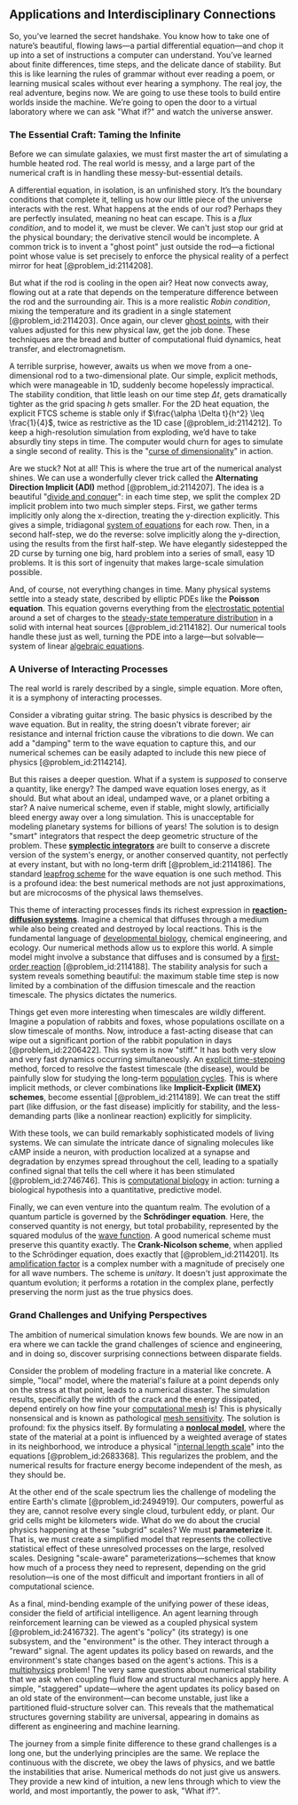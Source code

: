 ## Applications and Interdisciplinary Connections

So, you’ve learned the secret handshake. You know how to take one of nature’s beautiful, flowing laws—a partial differential equation—and chop it up into a set of instructions a computer can understand. You’ve learned about finite differences, time steps, and the delicate dance of stability. But this is like learning the rules of grammar without ever reading a poem, or learning musical scales without ever hearing a symphony. The real joy, the real adventure, begins now. We are going to use these tools to build entire worlds inside the machine. We’re going to open the door to a virtual laboratory where we can ask "What if?" and watch the universe answer.

### The Essential Craft: Taming the Infinite

Before we can simulate galaxies, we must first master the art of simulating a humble heated rod. The real world is messy, and a large part of the numerical craft is in handling these messy-but-essential details.

A differential equation, in isolation, is an unfinished story. It’s the boundary conditions that complete it, telling us how our little piece of the universe interacts with the rest. What happens at the ends of our rod? Perhaps they are perfectly insulated, meaning no heat can escape. This is a *flux condition*, and to model it, we must be clever. We can't just stop our grid at the physical boundary; the derivative stencil would be incomplete. A common trick is to invent a "ghost point" just outside the rod—a fictional point whose value is set precisely to enforce the physical reality of a perfect mirror for heat [@problem_id:2114208].

But what if the rod is cooling in the open air? Heat now convects away, flowing out at a rate that depends on the temperature difference between the rod and the surrounding air. This is a more realistic *Robin condition*, mixing the temperature and its gradient in a single statement [@problem_id:2114203]. Once again, our clever [ghost points](@article_id:177395), with their values adjusted for this new physical law, get the job done. These techniques are the bread and butter of computational fluid dynamics, heat transfer, and electromagnetism.

A terrible surprise, however, awaits us when we move from a one-dimensional rod to a two-dimensional plate. Our simple, explicit methods, which were manageable in 1D, suddenly become hopelessly impractical. The stability condition, that little leash on our time step $\Delta t$, gets dramatically tighter as the grid spacing $h$ gets smaller. For the 2D heat equation, the explicit FTCS scheme is stable only if $\frac{\alpha \Delta t}{h^2} \leq \frac{1}{4}$, twice as restrictive as the 1D case [@problem_id:2114212]. To keep a high-resolution simulation from exploding, we’d have to take absurdly tiny steps in time. The computer would churn for ages to simulate a single second of reality. This is the "[curse of dimensionality](@article_id:143426)" in action.

Are we stuck? Not at all! This is where the true art of the numerical analyst shines. We can use a wonderfully clever trick called the **Alternating Direction Implicit (ADI)** method [@problem_id:2114207]. The idea is a beautiful "[divide and conquer](@article_id:139060)": in each time step, we split the complex 2D implicit problem into two much simpler steps. First, we gather terms implicitly only along the x-direction, treating the y-direction explicitly. This gives a simple, tridiagonal [system of equations](@article_id:201334) for each row. Then, in a second half-step, we do the reverse: solve implicitly along the y-direction, using the results from the first half-step. We have elegantly sidestepped the 2D curse by turning one big, hard problem into a series of small, easy 1D problems. It is this sort of ingenuity that makes large-scale simulation possible.

And, of course, not everything changes in time. Many physical systems settle into a steady state, described by elliptic PDEs like the **Poisson equation**. This equation governs everything from the [electrostatic potential](@article_id:139819) around a set of charges to the [steady-state temperature distribution](@article_id:175772) in a solid with internal heat sources [@problem_id:2114182]. Our numerical tools handle these just as well, turning the PDE into a large—but solvable—system of linear [algebraic equations](@article_id:272171).

### A Universe of Interacting Processes

The real world is rarely described by a single, simple equation. More often, it is a symphony of interacting processes.

Consider a vibrating guitar string. The basic physics is described by the wave equation. But in reality, the string doesn't vibrate forever; air resistance and internal friction cause the vibrations to die down. We can add a "damping" term to the wave equation to capture this, and our numerical schemes can be easily adapted to include this new piece of physics [@problem_id:2114214].

But this raises a deeper question. What if a system is *supposed* to conserve a quantity, like energy? The damped wave equation loses energy, as it should. But what about an ideal, undamped wave, or a planet orbiting a star? A naive numerical scheme, even if stable, might slowly, artificially bleed energy away over a long simulation. This is unacceptable for modeling planetary systems for billions of years! The solution is to design "smart" integrators that respect the deep geometric structure of the problem. These **[symplectic integrators](@article_id:146059)** are built to conserve a discrete version of the system's energy, or another conserved quantity, not perfectly at every instant, but with no long-term drift [@problem_id:2114186]. The standard [leapfrog scheme](@article_id:162968) for the wave equation is one such method. This is a profound idea: the best numerical methods are not just approximations, but are microcosms of the physical laws themselves.

This theme of interacting processes finds its richest expression in **[reaction-diffusion systems](@article_id:136406)**. Imagine a chemical that diffuses through a medium while also being created and destroyed by local reactions. This is the fundamental language of [developmental biology](@article_id:141368), chemical engineering, and ecology. Our numerical methods allow us to explore this world. A simple model might involve a substance that diffuses and is consumed by a [first-order reaction](@article_id:136413) [@problem_id:2114188]. The stability analysis for such a system reveals something beautiful: the maximum stable time step is now limited by a combination of the diffusion timescale and the reaction timescale. The physics dictates the numerics.

Things get even more interesting when timescales are wildly different. Imagine a population of rabbits and foxes, whose populations oscillate on a slow timescale of months. Now, introduce a fast-acting disease that can wipe out a significant portion of the rabbit population in days [@problem_id:2206422]. This system is now "stiff." It has both very slow and very fast dynamics occurring simultaneously. An [explicit time-stepping](@article_id:167663) method, forced to resolve the fastest timescale (the disease), would be painfully slow for studying the long-term [population cycles](@article_id:197757). This is where implicit methods, or clever combinations like **Implicit-Explicit (IMEX) schemes**, become essential [@problem_id:2114189]. We can treat the stiff part (like diffusion, or the fast disease) implicitly for stability, and the less-demanding parts (like a nonlinear reaction) explicitly for simplicity.

With these tools, we can build remarkably sophisticated models of living systems. We can simulate the intricate dance of signaling molecules like cAMP inside a neuron, with production localized at a synapse and degradation by enzymes spread throughout the cell, leading to a spatially confined signal that tells the cell where it has been stimulated [@problem_id:2746746]. This is [computational biology](@article_id:146494) in action: turning a biological hypothesis into a quantitative, predictive model.

Finally, we can even venture into the quantum realm. The evolution of a quantum particle is governed by the **Schrödinger equation**. Here, the conserved quantity is not energy, but total probability, represented by the squared modulus of the [wave function](@article_id:147778). A good numerical scheme must preserve this quantity exactly. The **Crank-Nicolson scheme**, when applied to the Schrödinger equation, does exactly that [@problem_id:2114201]. Its [amplification factor](@article_id:143821) is a complex number with a magnitude of precisely one for all wave numbers. The scheme is *unitary*. It doesn't just approximate the quantum evolution; it performs a rotation in the complex plane, perfectly preserving the norm just as the true physics does.

### Grand Challenges and Unifying Perspectives

The ambition of numerical simulation knows few bounds. We are now in an era where we can tackle the grand challenges of science and engineering, and in doing so, discover surprising connections between disparate fields.

Consider the problem of modeling fracture in a material like concrete. A simple, "local" model, where the material's failure at a point depends only on the stress at that point, leads to a numerical disaster. The simulation results, specifically the width of the crack and the energy dissipated, depend entirely on how fine your [computational mesh](@article_id:168066) is! This is physically nonsensical and is known as pathological [mesh sensitivity](@article_id:177839). The solution is profound: fix the physics itself. By formulating a **[nonlocal model](@article_id:174929)**, where the state of the material at a point is influenced by a weighted average of states in its neighborhood, we introduce a physical "[internal length scale](@article_id:167855)" into the equations [@problem_id:2683368]. This regularizes the problem, and the numerical results for fracture energy become independent of the mesh, as they should be.

At the other end of the scale spectrum lies the challenge of modeling the entire Earth's climate [@problem_id:2494919]. Our computers, powerful as they are, cannot resolve every single cloud, turbulent eddy, or plant. Our grid cells might be kilometers wide. What do we do about the crucial physics happening at these "subgrid" scales? We must **parameterize** it. That is, we must create a simplified model that represents the collective statistical effect of these unresolved processes on the large, resolved scales. Designing "scale-aware" parameterizations—schemes that know how much of a process they need to represent, depending on the grid resolution—is one of the most difficult and important frontiers in all of computational science.

As a final, mind-bending example of the unifying power of these ideas, consider the field of artificial intelligence. An agent learning through reinforcement learning can be viewed as a coupled physical system [@problem_id:2416732]. The agent's "policy" (its strategy) is one subsystem, and the "environment" is the other. They interact through a "reward" signal. The agent updates its policy based on rewards, and the environment's state changes based on the agent's actions. This is a [multiphysics](@article_id:163984) problem! The very same questions about numerical stability that we ask when coupling fluid flow and structural mechanics apply here. A simple, "staggered" update—where the agent updates its policy based on an old state of the environment—can become unstable, just like a partitioned fluid-structure solver can. This reveals that the mathematical structures governing stability are universal, appearing in domains as different as engineering and machine learning.

The journey from a simple finite difference to these grand challenges is a long one, but the underlying principles are the same. We replace the continuous with the discrete, we obey the laws of physics, and we battle the instabilities that arise. Numerical methods do not just give us answers. They provide a new kind of intuition, a new lens through which to view the world, and most importantly, the power to ask, "What if?".